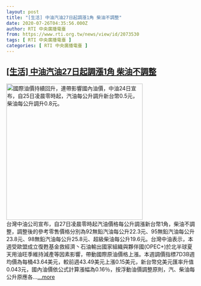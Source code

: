```yaml
---
layout: post
title: "[生活] 中油汽油27日起調漲1角 柴油不調整"
date: 2020-07-26T04:35:56.000Z
author: RTI 中央廣播電臺
from: https://www.rti.org.tw/news/view/id/2073530
tags: [ RTI 中央廣播電臺 ]
categories: [ RTI 中央廣播電臺 ]
---
```

<!--1595738156000-->
[[生活] 中油汽油27日起調漲1角 柴油不調整](https://www.rti.org.tw/news/view/id/2073530)
------

<div>
<img src="https://static.rti.org.tw/assets/thumbnails/2020/05/24/20200524000121M.jpg" width="360" alt="國際油價持續回升，連帶影響國內油價，中油24日宣布，自25日凌晨零時起，汽油每公升調升新台幣0.5元，柴油每公升調升0.8元。" title="國際油價持續回升，連帶影響國內油價，中油24日宣布，自25日凌晨零時起，汽油每公升調升新台幣0.5元，柴油每公升調升0.8元。"><br>台灣中油公司宣布，自27日凌晨零時起汽油價格每公升調漲新台幣1角，柴油不調整，調整後的參考零售價格分別為92無鉛汽油每公升22.3元、95無鉛汽油每公升23.8元、98無鉛汽油每公升25.8元、超級柴油每公升19.6元。台灣中油表示，本週受歐盟成立復甦基金救經濟丶石油輸出國家組織與夥伴國(OPEC+)於北半球夏天用油旺季維持減產等因素影響，帶動國際原油價格上漲。本週調價指標7D3B週均價為每桶43.64美元，較前週43.49美元上漲0.15美元，新台幣兌美元匯率升值0.043元，國內油價依公式計算漲幅為0.16％，按浮動油價調整原則，汽、柴油每公升原應各...<a target="_blank" href="https://www.rti.org.tw/news/view/id/2073530">...more</a>
</div>
